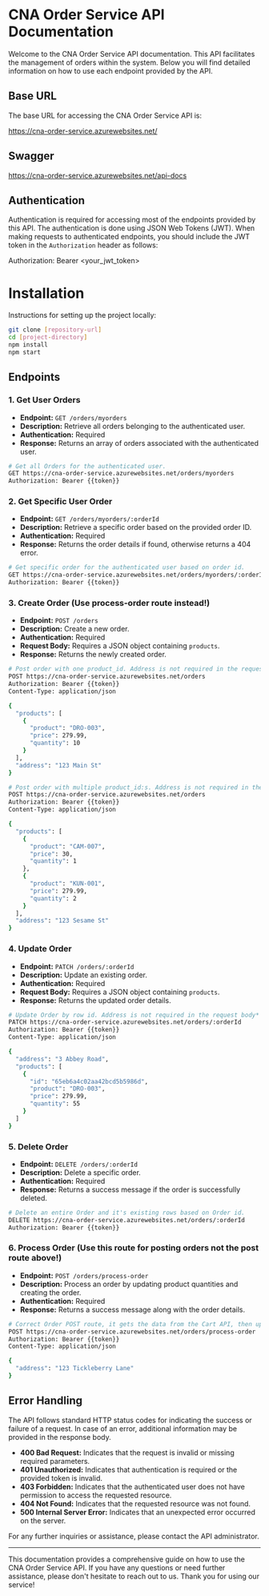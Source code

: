 # CNA Order Service API Documentation

Welcome to the CNA Order Service API documentation. This API facilitates the management of orders within the system. Below you will find detailed information on how to use each endpoint provided by the API.

## Base URL

The base URL for accessing the CNA Order Service API is:

https://cna-order-service.azurewebsites.net/

## Swagger

https://cna-order-service.azurewebsites.net/api-docs


## Authentication

Authentication is required for accessing most of the endpoints provided by this API. The authentication is done using JSON Web Tokens (JWT). When making requests to authenticated endpoints, you should include the JWT token in the `Authorization` header as follows:

Authorization: Bearer <your_jwt_token>


# Installation

Instructions for setting up the project locally:

```bash
git clone [repository-url]
cd [project-directory]
npm install
npm start
```


## Endpoints

### 1. Get User Orders

- **Endpoint:** `GET /orders/myorders`
- **Description:** Retrieve all orders belonging to the authenticated user.
- **Authentication:** Required
- **Response:** Returns an array of orders associated with the authenticated user.

```bash
# Get all Orders for the authenticated user.
GET https://cna-order-service.azurewebsites.net/orders/myorders
Authorization: Bearer {{token}}
```

### 2. Get Specific User Order

- **Endpoint:** `GET /orders/myorders/:orderId`
- **Description:** Retrieve a specific order based on the provided order ID.
- **Authentication:** Required
- **Response:** Returns the order details if found, otherwise returns a 404 error.

```bash
# Get specific order for the authenticated user based on order id.
GET https://cna-order-service.azurewebsites.net/orders/myorders/:orderId
Authorization: Bearer {{token}}
```

### 3. Create Order (Use process-order route instead!)

- **Endpoint:** `POST /orders`
- **Description:** Create a new order.
- **Authentication:** Required
- **Request Body:** Requires a JSON object containing `products`.
- **Response:** Returns the newly created order.

```bash
# Post order with one product_id. Address is not required in the request body*
POST https://cna-order-service.azurewebsites.net/orders
Authorization: Bearer {{token}}
Content-Type: application/json

{
  "products": [
    {
      "product": "DRO-003",
      "price": 279.99,
      "quantity": 10
    }
  ],
  "address": "123 Main St"
}
```

```bash
# Post order with multiple product_id:s. Address is not required in the request body*
POST https://cna-order-service.azurewebsites.net/orders
Authorization: Bearer {{token}}
Content-Type: application/json

{
  "products": [
    {
      "product": "CAM-007",
      "price": 30,
      "quantity": 1
    },
    {
      "product": "KUN-001",
      "price": 279.99,
      "quantity": 2
    }
  ],
  "address": "123 Sesame St"
}
```

### 4. Update Order

- **Endpoint:** `PATCH /orders/:orderId`
- **Description:** Update an existing order.
- **Authentication:** Required
- **Request Body:** Requires a JSON object containing `products`.
- **Response:** Returns the updated order details.

```bash
# Update Order by row id. Address is not required in the request body*
PATCH https://cna-order-service.azurewebsites.net/orders/:orderId
Authorization: Bearer {{token}}
Content-Type: application/json

{
  "address": "3 Abbey Road",
  "products": [
    {
      "id": "65eb6a4c02aa42bcd5b5986d",
      "product": "DRO-003",
      "price": 279.99,
      "quantity": 55
    }
  ]
}
```

### 5. Delete Order

- **Endpoint:** `DELETE /orders/:orderId`
- **Description:** Delete a specific order.
- **Authentication:** Required
- **Response:** Returns a success message if the order is successfully deleted.

```bash
# Delete an entire Order and it's existing rows based on Order id.
DELETE https://cna-order-service.azurewebsites.net/orders/:orderId
Authorization: Bearer {{token}}
```

### 6. Process Order (Use this route for posting orders not the post route above!)

- **Endpoint:** `POST /orders/process-order`
- **Description:** Process an order by updating product quantities and creating the order.
- **Authentication:** Required
- **Response:** Returns a success message along with the order details.

```bash
# Correct Order POST route, it gets the data from the Cart API, then updates the product Quantity in Product API, creates the Order and deletes the current Cart. Additionally, the data is required to be in the correct format in the Cart API. If the product_id is wrong in the cart then this route will not work accordingly. Address is not required in the request body*
POST https://cna-order-service.azurewebsites.net/orders/process-order
Authorization: Bearer {{token}}
Content-Type: application/json

{
  "address": "123 Tickleberry Lane"
}
```

## Error Handling

The API follows standard HTTP status codes for indicating the success or failure of a request. In case of an error, additional information may be provided in the response body.

- **400 Bad Request:** Indicates that the request is invalid or missing required parameters.
- **401 Unauthorized:** Indicates that authentication is required or the provided token is invalid.
- **403 Forbidden:** Indicates that the authenticated user does not have permission to access the requested resource.
- **404 Not Found:** Indicates that the requested resource was not found.
- **500 Internal Server Error:** Indicates that an unexpected error occurred on the server.

For any further inquiries or assistance, please contact the API administrator.

---

This documentation provides a comprehensive guide on how to use the CNA Order Service API. If you have any questions or need further assistance, please don't hesitate to reach out to us. Thank you for using our service!

